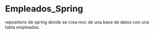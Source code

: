 # Empleados_Spring
repositorio de spring donde se crea mvc de una base de datos con una tabla empleados.
